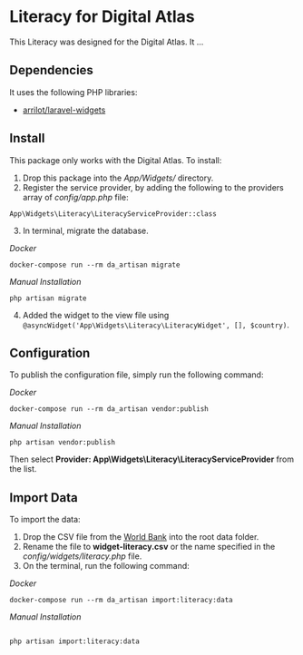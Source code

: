 # Literacy for Digital Atlas

This Literacy was designed for the Digital Atlas.  It ...

## Dependencies

It uses the following PHP libraries:

- [arrilot/laravel-widgets](https://github.com/arrilot/laravel-widgets)

## Install

This package only works with the Digital Atlas.  To install:

1. Drop this package into the *App/Widgets/* directory.
2. Register the service provider, by adding the following to the providers array of *config/app.php* file:
```
App\Widgets\Literacy\LiteracyServiceProvider::class
```
3. In terminal, migrate the database.

_Docker_
```
docker-compose run --rm da_artisan migrate
```

_Manual Installation_
```
php artisan migrate
```

4. Added the widget to the view file using `@asyncWidget('App\Widgets\Literacy\LiteracyWidget', [], $country)`.

## Configuration

To publish the configuration file, simply run the following command:

_Docker_
```
docker-compose run --rm da_artisan vendor:publish
```

_Manual Installation_
```
php artisan vendor:publish
```

Then select **Provider: App\Widgets\Literacy\LiteracyServiceProvider** from the list.

## Import Data

To import the data:

1. Drop the CSV file from the [World Bank](https://data.worldbank.org/indicator/SE.ADT.LITR.ZS) into the root data folder.
2. Rename the file to **widget-literacy.csv** or the name specified in the *config/widgets/literacy.php* file.
3. On the terminal, run the following command:

_Docker_
```
docker-compose run --rm da_artisan import:literacy:data
```

_Manual Installation_
```

php artisan import:literacy:data
```